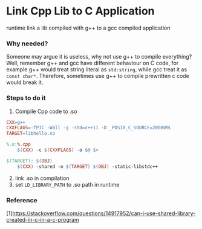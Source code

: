 # Link Cpp Lib to C Application
runtime link a lib compiled with g++ to a gcc compiled application

### Why needed?
Someone may argue it is useless, why not use g++ to compile everything? Well, remember g++ and gcc have different behaviour on C code, for example g++ would treat string literal as `std:string`, while gcc treat it as `const char*`. Therefore, sometimes use g++ to compile prewritten c code would break it.

### Steps to do it
1. Compile Cpp code to .so
``` Makefile
CXX=g++
CXXFLAGS=-fPIC -Wall -g -std=c++11 -D _POSIX_C_SOURCE=200809L
TARGET=libhello.so

%.o:%.cpp
	$(CXX) -c $(CXXFLAGS) -o $@ $<

$(TARGET): $(OBJ)
	$(CXX) -shared -o $(TARGET) $(OBJ) -static-libstdc++
```

2. link .so in compilation
3. set `LD_LIBRARY_PATH` to .so path in runtime

### Reference
[1]https://stackoverflow.com/questions/14917952/can-i-use-shared-library-created-in-c-in-a-c-program
